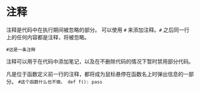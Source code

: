 # 注释
注释是代码中在执行期间被忽略的部分。
可以使用 `#` 来添加注释。`#` 之后同一行上的任何内容都是注释，将被忽略。

`#这是一条注释`

注释可以用于在代码中添加笔记，以及在不删除代码的情况下暂时禁用部分代码。

凡是位于函数定义前一行的注释，都将成为鼠标悬停在函数名上时弹出信息的一部分。
`#这个函数什么也不做。
def f():
    pass`